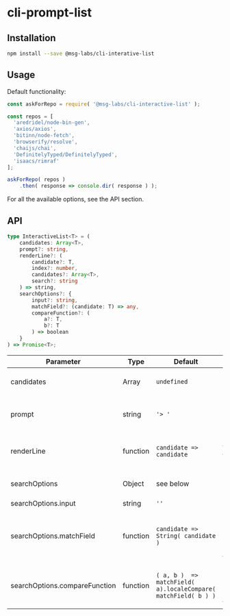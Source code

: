 # cli-prompt-list

## Installation

```sh
npm install --save @msg-labs/cli-interative-list
```

## Usage

Default functionality:

```js
const askForRepo = require( '@msg-labs/cli-interactive-list' );

const repos = [
  'aredridel/node-bin-gen',
  'axios/axios',
  'bitinn/node-fetch',
  'browserify/resolve',
  'chaijs/chai',
  'DefinitelyTyped/DefinitelyTyped',
  'isaacs/rimraf'
];

askForRepo( repos )
    .then( response => console.dir( response ) );

```
For all the available options, see the API section.

## API
```typescript
type InteractiveList<T> = (
    candidates: Array<T>,
    prompt?: string,
    renderLine?: (
        candidate?: T,
        index?: number,
        candidates?: Array<T>,
        search?: string
    ) => string,
    searchOptions?: {
        input?: string,
        matchField?: (candidate: T) => any,
        compareFunction?: (
            a?: T,
            b?: T
        ) => boolean
    }
) => Promise<T>;
```


| Parameter | Type | Default | Description |
|-|-|-|-|
| candidates | Array | `undefined` | List of elements to search |
| prompt | string | `'> '` | Text to be displayed next to the input |
| renderLine | function | `candidate => candidate` | Used to transform the output of each line |
| searchOptions | Object | see below | Custom search options |
| searchOptions.input | string | `''` | Initial input |
| searchOptions.matchField | function | `candidate => String( candidate )` | Selects which field will be used in the compare function |
| searchOptions.compareFunction | function | `( a, b )  => matchField( a).localeCompare( matchField( b ) )` | Defines how fields will be sorted after the search |

